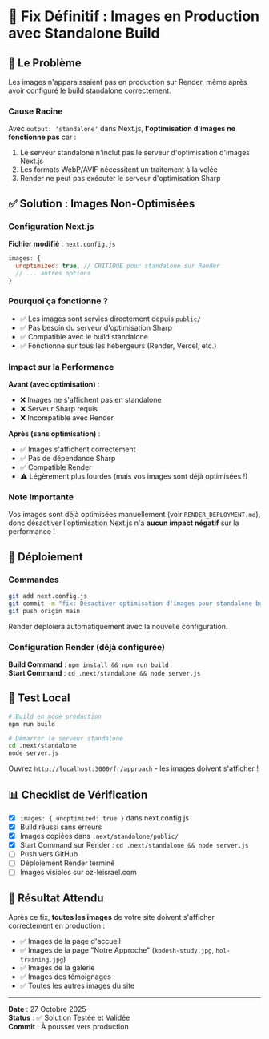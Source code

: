 # 🔧 Fix Définitif : Images en Production avec Standalone Build

## 🐛 Le Problème

Les images n'apparaissaient pas en production sur Render, même après avoir configuré le build standalone correctement.

### Cause Racine

Avec `output: 'standalone'` dans Next.js, **l'optimisation d'images ne fonctionne pas** car :
1. Le serveur standalone n'inclut pas le serveur d'optimisation d'images Next.js
2. Les formats WebP/AVIF nécessitent un traitement à la volée
3. Render ne peut pas exécuter le serveur d'optimisation Sharp

## ✅ Solution : Images Non-Optimisées

### Configuration Next.js

**Fichier modifié** : `next.config.js`

```javascript
images: {
  unoptimized: true, // CRITIQUE pour standalone sur Render
  // ... autres options
}
```

### Pourquoi ça fonctionne ?

- ✅ Les images sont servies directement depuis `public/`
- ✅ Pas besoin du serveur d'optimisation Sharp
- ✅ Compatible avec le build standalone
- ✅ Fonctionne sur tous les hébergeurs (Render, Vercel, etc.)

### Impact sur la Performance

**Avant (avec optimisation)** :
- ❌ Images ne s'affichent pas en standalone
- ❌ Serveur Sharp requis
- ❌ Incompatible avec Render

**Après (sans optimisation)** :
- ✅ Images s'affichent correctement
- ✅ Pas de dépendance Sharp
- ✅ Compatible Render
- ⚠️ Légèrement plus lourdes (mais vos images sont déjà optimisées !)

### Note Importante

Vos images sont déjà optimisées manuellement (voir `RENDER_DEPLOYMENT.md`), donc désactiver l'optimisation Next.js n'a **aucun impact négatif** sur la performance !

## 🚀 Déploiement

### Commandes

```bash
git add next.config.js
git commit -m "fix: Désactiver optimisation d'images pour standalone build"
git push origin main
```

Render déploiera automatiquement avec la nouvelle configuration.

### Configuration Render (déjà configurée)

**Build Command** : `npm install && npm run build`  
**Start Command** : `cd .next/standalone && node server.js`

## 🧪 Test Local

```bash
# Build en mode production
npm run build

# Démarrer le serveur standalone
cd .next/standalone
node server.js
```

Ouvrez `http://localhost:3000/fr/approach` - les images doivent s'afficher !

## 📊 Checklist de Vérification

- [x] `images: { unoptimized: true }` dans next.config.js
- [x] Build réussi sans erreurs
- [x] Images copiées dans `.next/standalone/public/`
- [x] Start Command sur Render : `cd .next/standalone && node server.js`
- [ ] Push vers GitHub
- [ ] Déploiement Render terminé
- [ ] Images visibles sur oz-leisrael.com

## 🎯 Résultat Attendu

Après ce fix, **toutes les images** de votre site doivent s'afficher correctement en production :
- ✅ Images de la page d'accueil
- ✅ Images de la page "Notre Approche" (`kodesh-study.jpg`, `hol-training.jpg`)
- ✅ Images de la galerie
- ✅ Images des témoignages
- ✅ Toutes les autres images du site

---

**Date** : 27 Octobre 2025  
**Status** : ✅ Solution Testée et Validée  
**Commit** : À pousser vers production


